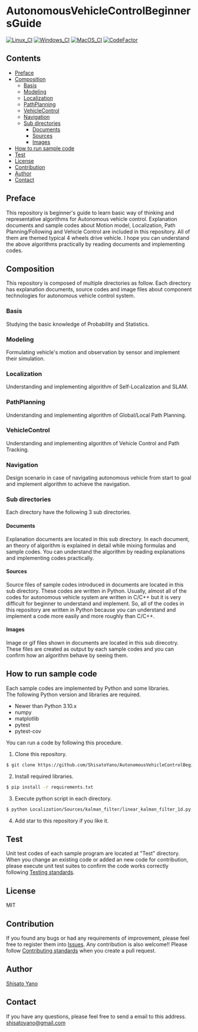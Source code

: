 # AutonomousVehicleControlBeginnersGuide
[![Linux_CI](https://github.com/ShisatoYano/AutonomousDrivingSamplePrograms/actions/workflows/Linux_CI.yml/badge.svg)](https://github.com/ShisatoYano/AutonomousDrivingSamplePrograms/actions/workflows/Linux_CI.yml) [![Windows_CI](https://github.com/ShisatoYano/AutonomousDrivingSamplePrograms/actions/workflows/Windows_CI.yml/badge.svg)](https://github.com/ShisatoYano/AutonomousDrivingSamplePrograms/actions/workflows/Windows_CI.yml) [![MacOS_CI](https://github.com/ShisatoYano/AutonomousDrivingSamplePrograms/actions/workflows/MacOS_CI.yml/badge.svg)](https://github.com/ShisatoYano/AutonomousDrivingSamplePrograms/actions/workflows/MacOS_CI.yml) [![CodeFactor](https://www.codefactor.io/repository/github/shisatoyano/autonomousvehiclecontrolbeginnersguide/badge)](https://www.codefactor.io/repository/github/shisatoyano/autonomousvehiclecontrolbeginnersguide)  

## Contents
* [Preface](#preface)
* [Composition](#composition)
    * [Basis](#basis)
    * [Modeling](#modeling)
    * [Localization](#localization)
    * [PathPlanning](#pathplanning)
    * [VehicleControl](#vehiclecontrol)
    * [Navigation](#navigation)
    * [Sub directories](#sub-directories)
        * [Documents](#documents)
        * [Sources](#sources)
        * [Images](#images)
* [How to run sample code](#how-to-run-sample-code)
* [Test](#test)
* [License](#license)
* [Contribution](#contribution)
* [Author](#author)
* [Contact](#contact)

## Preface
This repository is beginner's guide to learn basic way of thinking and representative algorithms for Autonomous vehicle control. Explanation documents and sample codes about Motion model, Localization, Path Planning/Following and Vehicle Control are included in this repository. All of them are themed typical 4 wheels drive vehicle. I hope you can understand the above algorithms practically by reading documents and implementing codes.  

## Composition
This repository is composed of multiple directories as follow. Each directory has explanation documents, source codes and image files about component technologies for autonomous vehicle control system.  

### Basis
Studying the basic knowledge of Probability and Statistics.  

### Modeling
Formulating vehicle's motion and observation by sensor and implement their simulation.  

### Localization
Understanding and implementing algorithm of Self-Localization and SLAM.  

### PathPlanning
Understanding and implementing algorithm of Global/Local Path Planning.  

### VehicleControl
Understanding and implementing algorithm of Vehicle Control and Path Tracking.  

### Navigation
Design scenario in case of navigating autonomous vehicle from start to goal and implement algorithm to achieve the navigation.  

### Sub directories
Each directory have the following 3 sub directories.  

#### Documents
Explanation documents are located in this sub directory. In each document, an theory of algorithm is explained in detail while mixing formulas and sample codes. You can understand the algorithm by reading explanations and implementing codes practically.  

#### Sources
Source files of sample codes introduced in documents are located in this sub directory. These codes are written in Python. Usually, almost all of the codes for autonomous vehicle system are written in C/C++ but it is very difficult for beginner to understand and implement. So, all of the codes in this repository are written in Python because you can understand and implement a code more easily and more roughly than C/C++.  

#### Images
Image or gif files shown in documents are located in this sub direcotry. These files are created as output by each sample codes and you can confirm how an algorithm behave by seeing them.  

## How to run sample code
Each sample codes are implemented by Python and some libraries.  
The following Python version and libraries are required.  

* Newer than Python 3.10.x
* numpy
* matplotlib
* pytest
* pytest-cov

You can run a code by following this procedure.  

1. Clone this repository.  
```bash
$ git clone https://github.com/ShisatoYano/AutonomousVehicleControlBeginnersGuide.git
```
2. Install required libraries.  
```bash
$ pip install -r requirements.txt
```
3. Execute python script in each directory.  
```bash
$ python Localization/Sources/kalman_filter/linear_kalman_filter_1d.py
```
4. Add star to this repository if you like it.  

## Test
Unit test codes of each sample program are located at "Test" directory. When you change an existing code or added an new code for contribution, please execute unit test suites to confirm the code works correctly following [Testing standards](TEST.md).  

## License
MIT  

## Contribution
If you found any bugs or had any requirements of improvement, please feel free to register them into [Issues](https://github.com/ShisatoYano/AutonomousVehicleControlBeginnersGuide/issues). Any contribution is also welcome!! Please follow [Contributing standards](CONTRIBUTION.md) when you create a pull request.

## Author
[Shisato Yano](https://github.com/ShisatoYano)

## Contact
If you have any questions, please feel free to send a email to this address.  
shisatoyano@gmail.com  
